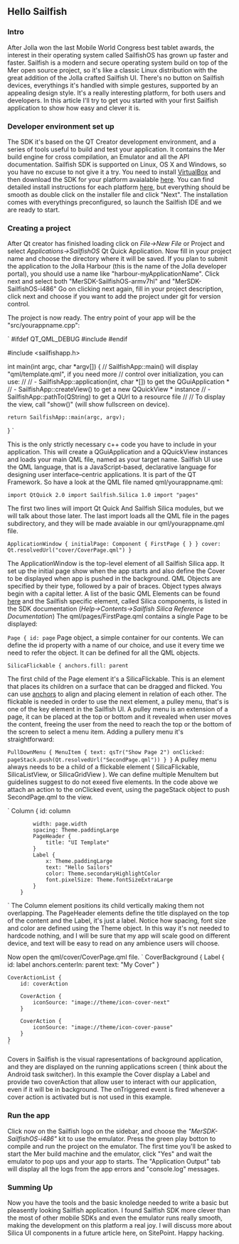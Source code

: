 ## Hello Sailfish
### Intro
After Jolla won the last Mobile World Congress best tablet awards, the interest in their operating system called SailfishOS has grown up faster and faster.
Sailfish is a modern and secure operating system build on top of the Mer open source project, so it's like a classic Linux distribution with the great addition of the Jolla crafted Sailfish UI.
There's no button on Sailfish devices, everythings it's handled with simple gestures, supported by an appealing design style. It's a really interesting platform, for both users and developers.
In this article I'll try to get you started with your first Sailfish application to show how easy and clever it is.

### Developer environment set up
The SDK it's based on the QT Creator development environment, and a series of tools useful to build and test your application. It contains the Mer build engine for cross compilation, an Emulator and all the API documentation.
Sailfish SDK is supported on Linux, OS X and Windows, so you have no excuse to not give it a try.
You need to install [VirtualBox](http://www.virtualbox.org/) and then download the SDK for your platform avaialable [here](https://sailfishos.org/develop/).
You can find detailed install instructions for each platform [here](https://sailfishos.org/develop/sdk-overview/develop-installation-article/), but everything should be smooth as double click on the installer file and click "Next".
The installation comes with everythings preconfigured, so launch the Sailfish IDE and we are ready to start.
    

### Creating a project
After Qt creator has finished loading click on _File→New File_ or Project and select _Applications→SailfishOS_ Qt Quick Application.
Now fill in your project name and choose the directory where it will be saved. If you plan to submit the application to the Jolla Harbour (this is the name of the Jolla developer portal), you should use a name like "harbour-myApplicationName".
Click next and select both "MerSDK-SailfishOS-armv7hl" and "MerSDK-SailfishOS-i486"
Go on clicking next again, fill in your project description, click next and choose if you want to add the project under git for version control.

The project is now ready. The entry point of your app will be the "src/yourappname.cpp":

`
\#ifdef QT_QML_DEBUG
\#include <QtQuick>
\#endif

\#include <sailfishapp.h>


int main(int argc, char *argv[])
{
    // SailfishApp::main() will display "qml/template.qml", if you need more
    // control over initialization, you can use:
    //
    //   - SailfishApp::application(int, char *[]) to get the QGuiApplication *
    //   - SailfishApp::createView() to get a new QQuickView * instance
    //   - SailfishApp::pathTo(QString) to get a QUrl to a resource file
    //
    // To display the view, call "show()" (will show fullscreen on device).

    return SailfishApp::main(argc, argv);
}
`

This is the only strictly necessary c++ code you have to include in your application. This will create a QGuiApplication and a QQuickView instances and loads your main QML file, named as your target name.
Sailfish UI use the QML language, that is a JavaScript-based, declarative language for designing user interface–centric applications. It is part of the QT Framework.
So have a look at the QML file named qml/yourappname.qml:

`
import QtQuick 2.0
import Sailfish.Silica 1.0
import "pages"
`

The first two lines will import Qt Quick And Sailfish Silica modules, but we will talk about those later.
The last import loads all the QML file in the pages subdirectory, and they will be made avaiable in our qml/yourappname.qml file.

`
ApplicationWindow
{
    initialPage: Component { FirstPage { } }
    cover: Qt.resolvedUrl("cover/CoverPage.qml")
}
`

The ApplicationWindow is the top-level element of all Sailfish Silica app. It set up the initial page show when the app starts and also define the Cover to be displayed when app is pushed in the background.
QML Objects are specified by their type, followed by a pair of braces. Object types always begin with a capital letter. A list of the basic QML Elements can be found [here](http://qt.apidoc.info/4.8.5/qmlbasicelements.html) and the Sailfish specific element, called Silica components, is listed in the SDK documentation (_Help→Contents→Sailfish Silica Reference Documentation_) 
The qml/pages/FirstPage.qml contains a single Page to be displayed:

`
Page {
    id: page
`
Page object, a simple container for our contents. We can define the id property with a name of our choice, and use it every time we need to refer the object. It can be defined for all the QML objects.

`
    SilicaFlickable {
        anchors.fill: parent
`


The first child of the Page element it's a SilicaFlickable. This is an element that places its children on a surface that can be dragged and flicked. You can use [anchors](http://doc.qt.io/qt-5/qtquick-positioning-anchors.html) to align and placing element in relation of each other.
The flickable is needed in order to use the next element, a pulley menu, that's is one of the key element in the Sailfish UI. 
A pulley menu is an extension of a page, it can be placed at the top or bottom and it revealed when user moves the content, freeing the user from the need to reach the top or the bottom of the screen to select a menu item. Adding a pullery menu it's straightforward:

`
        PullDownMenu {
            MenuItem {
                text: qsTr("Show Page 2")
                onClicked: pageStack.push(Qt.resolvedUrl("SecondPage.qml"))
            }
        }
`
A pulley menu always needs to be a child of a flickable element ( SilicaFlickable, SilicaListView, or SilicaGridView ). We can define multiple MenuItem but guidelines suggest to do not exeed five elements.
In the code above we attach an action to the onClicked event, using the pageStack object to push SecondPage.qml to the view.

`
	Column {
            id: column

            width: page.width
            spacing: Theme.paddingLarge
            PageHeader {
                title: "UI Template"
            }
            Label { 
                x: Theme.paddingLarge
                text: "Hello Sailors"
                color: Theme.secondaryHighlightColor
                font.pixelSize: Theme.fontSizeExtraLarge
            }
        }
`
The Column element positions its child vertically making them not overlapping. 
The PageHeader elements define the title displayed on the top of the content and the Label, it's just a label.
Notice how spacing, font size and color are defined using the Theme object. In this way it's not needed to hardcode nothing, and I will be sure that my app will scale good on different device, and text will be easy to read on any ambience users will choose. 

Now open the qml/cover/CoverPage.qml file. 
`
CoverBackground {
    Label {
        id: label
        anchors.centerIn: parent
        text: "My Cover"
    }
 
    CoverActionList {
        id: coverAction
        
        CoverAction {
            iconSource: "image://theme/icon-cover-next"
        }
        
        CoverAction {
            iconSource: "image://theme/icon-cover-pause"
        }
    }
	`
Covers in Sailfish is the visual rapresentations of background application, and they are displayed on the running applications screen ( think about the Android task switcher).
In this example the Cover display a Label and provide two coverAction that allow user to interact with our application, even if it will be in background.
The onTriggered event is fired whenever a cover action is activated but is not used in this example.

### Run the app
Click now on the Sailfish logo on the sidebar, and choose the _"MerSDK-SailfishOS-i486"_ kit to use the emulator.
Press the green play botton to compile and run the project on the emulator.
The first time you'll be asked to start the Mer build machine and the emulator, click "Yes" and wait the emulator to pop ups and your app to starts.
The "Application Output" tab will display all the logs from the app errors and  "console.log" messages.

### Summing Up
Now you have the tools and the basic knoledge needed to write a basic but pleasently looking Sailfish application. 
I found Sailfish SDK more clever than the most of other mobile SDKs and even the emulator runs really smooth, making the development on this platform a real joy.
I will discuss more about Silica UI components in a future article here, on SitePoint.
Happy hacking.
